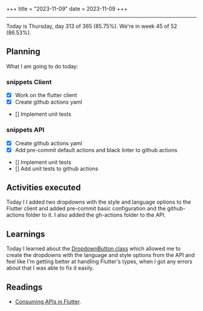 +++
title = "2023-11-09"
date = 2023-11-09
+++

---

Today is Thursday, day 313 of 365 (85.75%). We're in week 45 of 52 (86.53%).

## Planning

What I am going to do today:

### snippets Client
- [x] Work on the flutter client
- [x] Create github actions yaml
- [] Implement unit tests

### snippets API
- [x] Create github actions yaml
- [x] Add pre-commit default actions and black linter to github actions
- [] Implement unit tests
- [] Add unit tests to github actions

## Activities executed

Today I I added two dropdowns with the style and language options to the Flutter client and added pre-commit basic configuration and the github-actions folder to it. I also added the gh-actions folder to the API.

## Learnings

Today I learned about the [DropdownButton class](https://api.flutter.dev/flutter/material/DropdownButton-class.html?v=1.0.22&gclid=Cj0KCQiAo7KqBhDhARIsAKhZ4uj_sxFdzwUVYsPfwzXsSkOBewspfYZ8JSd050ACIO-fINXfmvFo1SwaAkkOEALw_wcB&gclsrc=aw.ds) which allowed me to create the dropdowns with the language and style options from the API and feel like I'm getting better at handling Flutter's types, when I got any errors about that I was able to fix it easily.

## Readings

* [Consuming APIs in Flutter](https://www.section.io/engineering-education/consuming-apis-in-flutter/).
